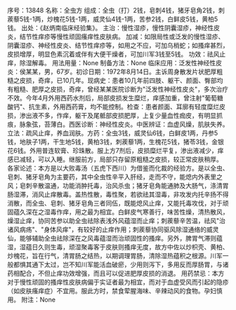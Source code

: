 序号：13848
名称：全虫方
组成：全虫（打）2钱，皂刺4钱，猪牙皂角2钱，刺蒺藜5钱-1两，炒槐花5钱-1两，威灵仙4钱-1两，苦参2钱，白鲜皮5钱，黄柏5钱。
出处：《赵炳南临床经验集》。
主治：慢性湿疹，慢性阴囊湿疹，神经性皮炎，结节性痒疹等慢性顽固瘙痒性皮肤病。
加减：如限局性或泛发的慢性湿疹、阴囊湿疹、神经性皮炎、结节性痒疹等，如用之不应，可加乌梢蛇；如搔痒甚烈，皮损增厚，明显色素沉着或伴有大便干燥者，可加川军3钱至5钱。
功效：祛风止痒，除湿解毒。
用法用量：None
制备方法：None
临床应用：泛发性神经性皮炎：侯某某，男，67岁。初诊日期：1972年8月14日。主诉周身散发片状肥厚粗糙之皮损，奇痒，已10几年。现病史：患者10几年前四肢、躯干、颜面、臀部均有粗糙、肥厚之皮损，奇痒，曾经某某医院诊断为"泛发性神经性皮炎"，多次治疗不效。今年4月外用西药水剂后，局部皮损发生糜烂，痒感加重，曾注射"葡萄糖酸钙"、抗生素，外用西药膏，均不能控制。检查：患者颜面、耳廓有轻度糜烂皮损，渗出液不多，作痒，躯干及尾骶部皮损肥厚，上复少量血性痂皮，有明显抓痕，脉象弦，苔薄白。西医诊断：神经性皮炎。中医辨证：血虚风燥，肌肤失养。立法：疏风止痒，养血润肤。方药：全虫3钱，威灵仙6钱，白鲜皮1两，丹参5钱，地肤子1两，干生地5钱，黄柏3钱，刺蒺藜1两，生槐花5钱，猪苓3钱，金银花6钱。外用普连软膏、珍珠散。服上方7剂后，皮损糜烂平复，渗出液减少，痒感已减轻，可以入睡。继服前方，局部只存留原粗糙之皮损，较正常皮肤稍厚。
各家论述：本方是以大败毒汤（五虎下西川）为借鉴而化裁的经验方。是以全虫、皂刺、猪牙皂角为主要药，其中全虫性辛平入肝经，走而不守，能熄内外表里之风；皂刺辛散温通，功能消肿托毒，治风杀虫；猪牙皂角能通肺及大肠气，涤清胃肠湿滞，消风止痒散毒。盖热性散，毒性聚，若欲祛其湿毒，非攻发内托辛扬不得消散，而全虫、皂刺、猪牙皂角三者同伍，既能熄风止痒，又能托毒攻伐，对于顽固蕴久深在之湿毒作痒，用之最为相宜。白鲜皮气寒善行，味苦性燥，清热散风，燥湿止痒，协同苦参以助全虫祛除表浅外风蕴湿而止痒；刺蒺藜辛苦温，祛风"治诸风病疡"、"身体风痒"，有较好的止痒作用；刺蒺藜协同驱风除湿通络的威灵仙，能够辅助全虫祛除深在之风毒蕴湿而治顽固性的搔痒。另外，脾胃气滞则蕴湿，湿蕴日久则生毒，顽湿聚毒客于皮肤则搔痒无度，故方中佐以炒枳壳、黄柏、炒槐花，旨在行气，清胃肠之结热，以期调理胃肠，清除湿热蕴积之根源。川军一般都惧其通下太过，岂不知川军能活血破瘀，少用则泻下，多用反而厚肠胃，与诸药相配合，不但止痒功效增强，而且可以促进肥厚皮损的消退。
用药禁忌：本方对于慢性顽固的搔痒性皮肤病偏于实证者最为相宜，而对于血虚受风而引起的隐疹（如皮肤瘙痒症）不宜用。服此方时，禁食荤腥海味、辛辣动风的食物。孕妇慎用。
附注：None
